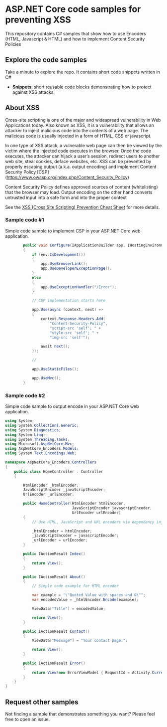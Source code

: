 # ASP.NET Core code samples for preventing XSS

This repository contains C# samples that show how to use Encoders (HTML, Javascript & HTML) and how to implement Content Security Policies

## Explore the code samples

Take a minute to explore the repo. It contains short code snippets written in C# 

* **Snippets**: short reusable code blocks demonstrating how to protect against XSS attacks.

## About XSS

Cross-site scripting is one of the major and widespread vulnerability in Web Applications today. Also known as XSS, it is a vulnerability that allows an attacker to inject malicious code into the contents of a web page. The malicious code is usually injected in a form of HTML, CSS or javascript.

In one type of XSS attack, a vulnerable web page can then be viewed by the victim where the injected code executes in the browser. Once the code executes, the attacker can hijack a user’s session, redirect users to another web site, steal cookies, deface websites, etc. XSS can be prevented by properly escaping output (a.k.a. output encoding) and implement Content Security Policy [CSP] (https://www.owasp.org/index.php/Content_Security_Policy) 

Content Security Policy defines approved sources of content (whitelisting) that the browser may load. Output encoding on the other hand converts untrusted input into a safe form and into the proper context

See the [XSS (Cross Site Scripting) Prevention Cheat Sheet](https://www.owasp.org/index.php/XSS_(Cross_Site_Scripting)_Prevention_Cheat_Sheet#Bonus_Rule_.232:_Implement_Content_Security_Policy) for more details.

### Sample code #1

Simple code sample to implement CSP in your ASP.NET Core web application.

```cs
        public void Configure(IApplicationBuilder app, IHostingEnvironment env)
        {
            if (env.IsDevelopment())
            {
                app.UseBrowserLink();
                app.UseDeveloperExceptionPage();
            }
            else
            {
                app.UseExceptionHandler("/Error");
            }

            // CSP implementation starts here

            app.Use(async (context, next) =>
            {
                context.Response.Headers.Add(
                    "Content-Security-Policy",
                    "script-src 'self'; " +
                    "style-src 'self'; " +
                    "img-src 'self'");

                await next();
            });

            //

            app.UseStaticFiles();

            app.UseMvc();
        }
```


### Sample code #2
Simple code sample to output encode in your ASP.NET Core web application.

```cs
using System;
using System.Collections.Generic;
using System.Diagnostics;
using System.Linq;
using System.Threading.Tasks;
using Microsoft.AspNetCore.Mvc;
using AspNetCore_Encoders.Models;
using System.Text.Encodings.Web;

namespace AspNetCore_Encoders.Controllers
{
    public class HomeController : Controller
    {

        HtmlEncoder _htmlEncoder;
        JavaScriptEncoder _javaScriptEncoder;
        UrlEncoder _urlEncoder;

        public HomeController(HtmlEncoder htmlEncoder,
                              JavaScriptEncoder javascriptEncoder,
                              UrlEncoder urlEncoder)
        {
            // Use HTML, JavaScript and URL encoders via dependency injection (DI)

            _htmlEncoder = htmlEncoder;
            _javaScriptEncoder = javascriptEncoder;
            _urlEncoder = urlEncoder;
        }

        public IActionResult Index()
        {
            return View();
        }

        public IActionResult About()
        {
            // Simple code example for HTML encoder

            var example = "\"Quoted Value with spaces and &\"";
            var encodedValue = _htmlEncoder.Encode(example);

            ViewData["Title"] = encodedValue;

            return View();
        }

        public IActionResult Contact()
        {
            ViewData["Message"] = "Your contact page.";

            return View();
        }

        public IActionResult Error()
        {
            return View(new ErrorViewModel { RequestId = Activity.Current?.Id ?? HttpContext.TraceIdentifier });
        }
    }
}


```

## Request other samples

Not finding a sample that demonstrates something you want? Please feel free to open an issue.
